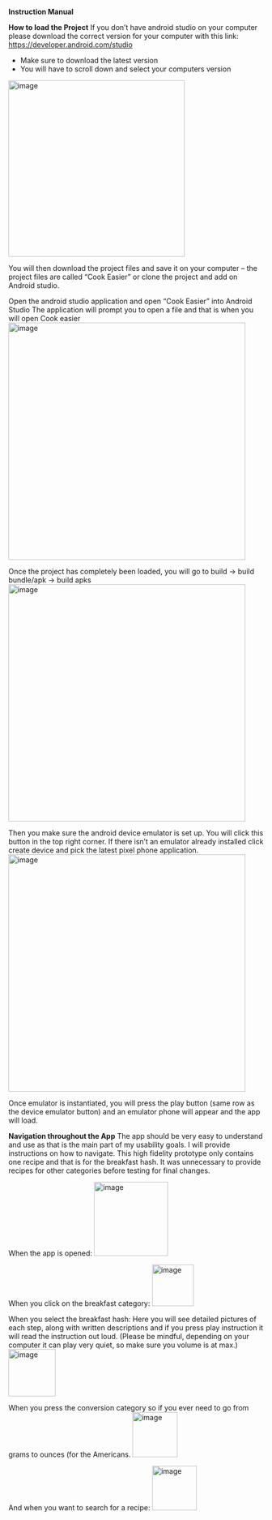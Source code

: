 **Instruction Manual**

**How to load the Project**
If you don’t have android studio on your computer please download the correct version for your computer with this link: https://developer.android.com/studio 
-	Make sure to download the latest version
-	You will have to scroll down and select your computers version
<img width="348" alt="image" src="https://github.com/ChloeEK/CookEasier/assets/77647819/58124298-0f62-4251-9e8e-29cf55e3d56b">

You will then download the project files and save it on your computer – the project files are called “Cook Easier” or clone the project and add on Android studio.

Open the android studio application and open “Cook Easier” into Android Studio
The application will prompt you to open a file and that is when you will open Cook easier 
<img width="468" alt="image" src="https://github.com/ChloeEK/CookEasier/assets/77647819/09de13ae-8352-4281-8e8e-5cc7e0029807">

Once the project has completely been loaded, you will go to build -> build bundle/apk -> build apks 
<img width="468" alt="image" src="https://github.com/ChloeEK/CookEasier/assets/77647819/01e70f0b-2abe-4594-bb5e-5a4bf11cf394">

Then you make sure the android device emulator is set up. You will click this button in the top right corner. If there isn’t an emulator already installed click create device and pick the latest pixel phone application. 
<img width="468" alt="image" src="https://github.com/ChloeEK/CookEasier/assets/77647819/1a2eda7d-980f-4089-888b-25d0097aaf81">


Once emulator is instantiated, you will press the play button (same row as the device emulator button) and an emulator phone will appear and the app will load. 

**Navigation throughout the App**
The app should be very easy to understand and use as that is the main part of my usability goals. I will provide instructions on how to navigate. This high fidelity prototype only contains one recipe and that is for the breakfast hash. It was unnecessary to provide recipes for other categories before testing for final changes. 

When the app is opened:
<img width="146" alt="image" src="https://github.com/ChloeEK/CookEasier/assets/77647819/40ea7cf3-b888-4dad-9c77-d938d2418716">

When you click on the breakfast category:
<img width="82" alt="image" src="https://github.com/ChloeEK/CookEasier/assets/77647819/04fba331-d713-48c3-96c7-eda9390ef1c6">

When you select the breakfast hash: Here you will see detailed pictures of each step, along with written descriptions and if you press play instruction it will read the instruction out loud. (Please be mindful, depending on your computer it can play very quiet, so make sure you volume is at max.)
<img width="93" alt="image" src="https://github.com/ChloeEK/CookEasier/assets/77647819/d19e8f88-4500-4547-b666-07949324b69a">

When you press the conversion category so if you ever need to go from grams to ounces  (for the Americans.
<img width="89" alt="image" src="https://github.com/ChloeEK/CookEasier/assets/77647819/14f8ee83-096b-4af5-a12a-bc7aa0e965bd">

And when you want to search for a recipe:
<img width="88" alt="image" src="https://github.com/ChloeEK/CookEasier/assets/77647819/2e788cbd-9d96-4801-bfa7-f06e6160d2db">












